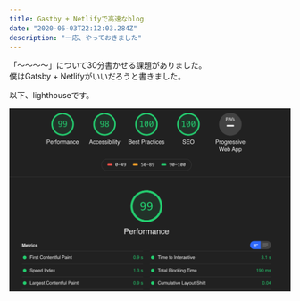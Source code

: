 ```yaml
---
title: Gastby + Netlifyで高速なblog
date: "2020-06-03T22:12:03.284Z"
description: "一応、やっておきました"
---
```


「〜〜〜〜」について30分書かせる課題がありました。  
僕はGatsby + Netlifyがいいだろうと書きました。


以下、lighthouseです。  


![lighthouse](./lighthouse.png)
